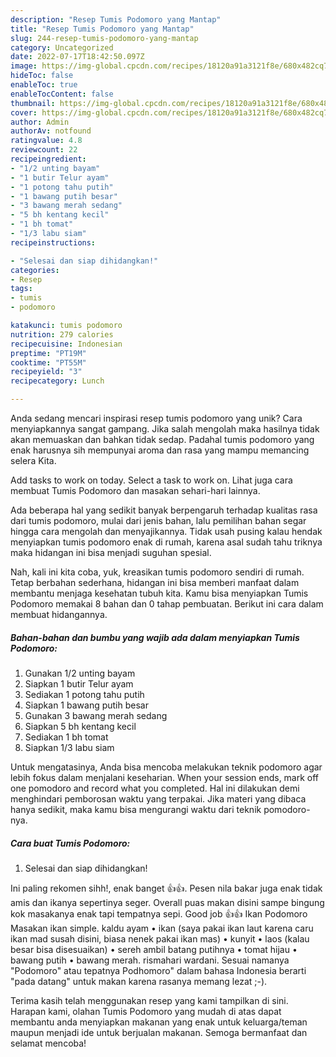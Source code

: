 ```yaml
---
description: "Resep Tumis Podomoro yang Mantap"
title: "Resep Tumis Podomoro yang Mantap"
slug: 244-resep-tumis-podomoro-yang-mantap
category: Uncategorized
date: 2022-07-17T18:42:50.097Z
image: https://img-global.cpcdn.com/recipes/18120a91a3121f8e/680x482cq70/tumis-podomoro-foto-resep-utama.jpg
hideToc: false
enableToc: true
enableTocContent: false
thumbnail: https://img-global.cpcdn.com/recipes/18120a91a3121f8e/680x482cq70/tumis-podomoro-foto-resep-utama.jpg
cover: https://img-global.cpcdn.com/recipes/18120a91a3121f8e/680x482cq70/tumis-podomoro-foto-resep-utama.jpg
author: Admin
authorAv: notfound
ratingvalue: 4.8
reviewcount: 22
recipeingredient:
- "1/2 unting bayam"
- "1 butir Telur ayam"
- "1 potong tahu putih"
- "1 bawang putih besar"
- "3 bawang merah sedang"
- "5 bh kentang kecil"
- "1 bh tomat"
- "1/3 labu siam"
recipeinstructions:

- "Selesai dan siap dihidangkan!"
categories:
- Resep
tags:
- tumis
- podomoro

katakunci: tumis podomoro 
nutrition: 279 calories
recipecuisine: Indonesian
preptime: "PT19M"
cooktime: "PT55M"
recipeyield: "3"
recipecategory: Lunch

---
```





Anda sedang mencari inspirasi resep tumis podomoro yang unik? Cara menyiapkannya sangat gampang. Jika salah mengolah maka hasilnya tidak akan memuaskan dan bahkan tidak sedap. Padahal tumis podomoro yang enak harusnya sih mempunyai aroma dan rasa yang mampu memancing selera Kita.





Add tasks to work on today. Select a task to work on. Lihat juga cara membuat Tumis Podomoro dan masakan sehari-hari lainnya.

Ada beberapa hal yang sedikit banyak berpengaruh terhadap kualitas rasa dari tumis podomoro, mulai dari jenis bahan, lalu pemilihan bahan segar hingga cara mengolah dan menyajikannya. Tidak usah pusing kalau hendak menyiapkan tumis podomoro enak di rumah, karena asal sudah tahu triknya maka hidangan ini bisa menjadi suguhan spesial.






Nah, kali ini kita coba, yuk, kreasikan tumis podomoro sendiri di rumah. Tetap berbahan sederhana, hidangan ini bisa memberi manfaat dalam membantu menjaga kesehatan tubuh kita. Kamu bisa menyiapkan Tumis Podomoro memakai 8 bahan dan 0 tahap pembuatan. Berikut ini cara dalam membuat hidangannya.

<!--inarticleads1-->

##### Bahan-bahan dan bumbu yang wajib ada dalam menyiapkan Tumis Podomoro:

1. Gunakan 1/2 unting bayam
1. Siapkan 1 butir Telur ayam
1. Sediakan 1 potong tahu putih
1. Siapkan 1 bawang putih besar
1. Gunakan 3 bawang merah sedang
1. Siapkan 5 bh kentang kecil
1. Sediakan 1 bh tomat
1. Siapkan 1/3 labu siam


Untuk mengatasinya, Anda bisa mencoba melakukan teknik podomoro agar lebih fokus dalam menjalani keseharian. When your session ends, mark off one pomodoro and record what you completed. Hal ini dilakukan demi menghindari pemborosan waktu yang terpakai. Jika materi yang dibaca hanya sedikit, maka kamu bisa mengurangi waktu dari teknik pomodoro-nya. 

<!--inarticleads2-->

##### Cara buat Tumis Podomoro:


1. Selesai dan siap dihidangkan!

Ini paling rekomen sihh!, enak banget 👍👍. Pesen nila bakar juga enak tidak amis dan ikanya sepertinya seger. Overall puas makan disini sampe bingung kok masakanya enak tapi tempatnya sepi. Good job 👍👍 Ikan Podomoro Masakan ikan simple. kaldu ayam • ikan (saya pakai ikan laut karena caru ikan mad susah disini, biasa nenek pakai ikan mas) • kunyit • laos (kalau besar bisa disesuaikan) • sereh ambil batang putihnya • tomat hijau • bawang putih • bawang merah. rismahari wardani. Sesuai namanya &#34;Podomoro&#34; atau tepatnya Podhomoro&#34; dalam bahasa Indonesia berarti &#34;pada datang&#34; untuk makan karena rasanya memang lezat ;-). 

Terima kasih telah menggunakan resep yang kami tampilkan di sini. Harapan kami, olahan Tumis Podomoro yang mudah di atas dapat membantu anda menyiapkan makanan yang enak untuk keluarga/teman maupun menjadi ide untuk berjualan makanan. Semoga bermanfaat dan selamat mencoba!

